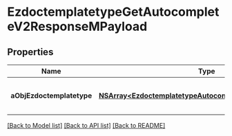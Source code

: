 # EzdoctemplatetypeGetAutocompleteV2ResponseMPayload

## Properties
Name | Type | Description | Notes
------------ | ------------- | ------------- | -------------
**aObjEzdoctemplatetype** | [**NSArray&lt;EzdoctemplatetypeAutocompleteElementResponse&gt;***](EzdoctemplatetypeAutocompleteElementResponse.md) | An array of Ezdoctemplatetype autocomplete element response. | 

[[Back to Model list]](../README.md#documentation-for-models) [[Back to API list]](../README.md#documentation-for-api-endpoints) [[Back to README]](../README.md)


